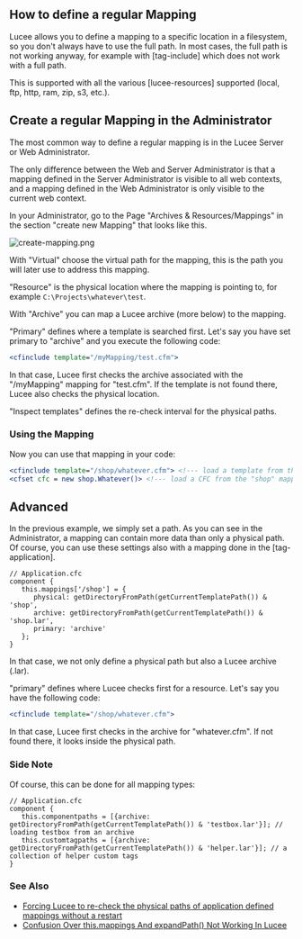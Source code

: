 <!--
{
  "title": "Define a mapping",
  "id": "cookbook-filesystem-mapping-define-mapping",
  "related": [
    "tag-application",
    "function-expandpath",
    "cookbook-application-context-set-mapping"
  ],
  "categories": [
    "application",
    "files"
  ],
  "description": "All about the different mappings in Lucee and how to use them.",
  "keywords": [
    "Mapping",
    "Filesystem",
    "Define mapping",
    "Application.cfc",
    "Lucee archive"
  ]
}
-->
## How to define a regular Mapping

Lucee allows you to define a mapping to a specific location in a filesystem, so you don't always have to use the full path. In most cases, the full path is not working anyway, for example with [tag-include] which does not work with a full path.

This is supported with all the various [lucee-resources] supported (local, ftp, http, ram, zip, s3, etc.).

## Create a regular Mapping in the Administrator

The most common way to define a regular mapping is in the Lucee Server or Web Administrator.

The only difference between the Web and Server Administrator is that a mapping defined in the Server Administrator is visible to all web contexts, and a mapping defined in the Web Administrator is only visible to the current web context.

In your Administrator, go to the Page "Archives & Resources/Mappings" in the section "create new Mapping" that looks like this.

![create-mapping.png](https://bitbucket.org/repo/rX87Rq/images/4035761629-create-mapping.png)

With "Virtual" choose the virtual path for the mapping, this is the path you will later use to address this mapping.

"Resource" is the physical location where the mapping is pointing to, for example `C:\Projects\whatever\test`.

With "Archive" you can map a Lucee archive (more below) to the mapping.

"Primary" defines where a template is searched first. Let's say you have set primary to "archive" and you execute the following code:

```coldfusion
<cfinclude template="/myMapping/test.cfm">
```

In that case, Lucee first checks the archive associated with the "/myMapping" mapping for "test.cfm". If the template is not found there, Lucee also checks the physical location.

"Inspect templates" defines the re-check interval for the physical paths.

### Using the Mapping

Now you can use that mapping in your code:

```coldfusion
<cfinclude template="/shop/whatever.cfm"> <!--- load a template from the "shop" mapping --->
<cfset cfc = new shop.Whatever()> <!--- load a CFC from the "shop" mapping (see also "this.componentpaths" for handling components) --->
```

## Advanced

In the previous example, we simply set a path. As you can see in the Administrator, a mapping can contain more data than only a physical path. Of course, you can use these settings also with a mapping done in the [tag-application].

```cfs
// Application.cfc
component {
   this.mappings['/shop'] = {
      physical: getDirectoryFromPath(getCurrentTemplatePath()) & 'shop',
      archive: getDirectoryFromPath(getCurrentTemplatePath()) & 'shop.lar',
      primary: 'archive'
   };
}
```

In that case, we not only define a physical path but also a Lucee archive (.lar).

"primary" defines where Lucee checks first for a resource. Let's say you have the following code:

```coldfusion
<cfinclude template="/shop/whatever.cfm">
```

In that case, Lucee first checks in the archive for "whatever.cfm". If not found there, it looks inside the physical path.

### Side Note

Of course, this can be done for all mapping types:

```cfs
// Application.cfc
component {
   this.componentpaths = [{archive: getDirectoryFromPath(getCurrentTemplatePath()) & 'testbox.lar'}]; // loading testbox from an archive
   this.customtagpaths = [{archive: getDirectoryFromPath(getCurrentTemplatePath()) & 'helper.lar'}]; // a collection of helper custom tags
}
```

### See Also

- [Forcing Lucee to re-check the physical paths of application defined mappings without a restart](https://blog.simplicityweb.co.uk/123/forcing-lucee-to-re-check-the-physical-paths-of-application-defined-mappings-without-a-restart)
- [Confusion Over this.mappings And expandPath() Not Working In Lucee](https://www.bennadel.com/blog/3718-confusion-over-this-mappings-and-expandpath-not-working-in-lucee-cfml-5-3-3-62.htm)